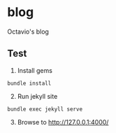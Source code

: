 # blog

Octavio's blog

## Test


1. Install gems
```
bundle install
```

2. Run jekyll site
```
bundle exec jekyll serve
```
3. Browse to  http://127.0.0.1:4000/